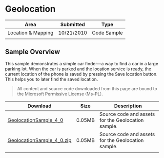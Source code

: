# Geolocation

|Area|Submitted|Type|
|-|-|-|
Location & Mapping|10/21/2010|Code Sample
||||

## Sample Overview

This sample demonstrates a simple car finder—a way to find a car in a large parking lot. When the car is parked and the location service is ready, the current location of the phone is saved by pressing the Save location button. This helps you to later find the saved location.

> All content and source code downloaded from this page are bound to the Microsoft Permissive License (Ms-PL).

Download | Size | Description
---|---|---|
[GeolocationSample_4_0](https://github.com/simondarksidej/XNAGameStudio/tree/master/Samples/GeolocationSample_4_0) | 0.05MB | Source code and assets for the Geolocation sample.
[GeolocationSample_4_0.zip](https://github.com/simondarksidej/XNAGameStudioZips/tree/master/Samples/GeolocationSample_4_0.zip) | 0.05MB | Source code and assets for the Geolocation sample.
||||
